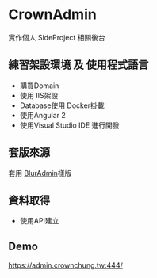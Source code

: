 # CrownAdmin

實作個人 SideProject 相關後台

## 練習架設環境 及 使用程式語言
- 購買Domain  
- 使用 IIS架設  
- Database使用 Docker掛載 
- 使用Angular 2   
- 使用Visual Studio IDE 進行開發

## 套版來源
套用 [BlurAdmin](https://akveo.github.io/blur-admin/)樣版

## 資料取得
- 使用API建立

## Demo
https://admin.crownchung.tw:444/
